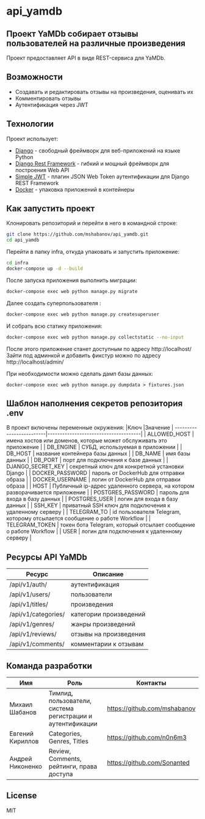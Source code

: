 # api_yamdb
## Проект YaMDb собирает отзывы пользователей на различные произведения

Проект предоставляет API в виде REST-сервиса для YaMDb.

## Возможности

- Создавать и редактировать отзывы на произведения, оценивать их
- Комментировать отзывы
- Аутентификация через JWT

## Технологии

Проект использует:
- [Django](https://www.djangoproject.com/) -  свободный фреймворк для веб-приложений на языке Python
- [Django Rest Framework](https://www.django-rest-framework.org/) - гибкий и мощный фреймворк для построения Web API
- [Simple JWT](https://django-rest-framework-simplejwt.readthedocs.io) - плагин JSON Web Token аутентификации для Django REST Framework
- [Docker](https://www.docker.com/) - упаковка приложений в контейнеры

## Как запустить проект

Клонировать репозиторий и перейти в него в командной строке:
```bash
git clone https://github.com/mshabanov/api_yamdb.git
cd api_yamdb
```
Перейти в папку infra, откуда упаковать и запустить приложение:
```bash
cd infra
docker-compose up -d --build
```
После запуска приложения выполнить миграции:
```bash
docker-compose exec web python manage.py migrate
```
Далее создать суперпользователя :
```bash
docker-compose exec web python manage.py createsuperuser
```
И собрать всю статику приложения:
```bash
docker-compose exec web python manage.py collectstatic --no-input
```
После этого приложение станет доступным по адресу http://localhost/
Зайти под админкой и добавить фикстур можно по адресу http://localhost/admin/

При необходимости можно сделать дамп базы данных:
```
docker-compose exec web python manage.py dumpdata > fixtures.json
```


## Шаблон наполнения секретов репозитория .env
В проект включены переменные окружения:
|Ключ                    |Значение                              |
-------------------------|--------------------------------------|
| ALLOWED_HOST | имена хостов или доменов, которые может обслуживать это приложение |
| DB_ENGINE | СУБД, используемая в приложении |
| DB_HOST | название контейнера базы данных |
| DB_NAME | имя базы данных |
| DB_PORT | порт для подключения к базе данных |
| DJANGO_SECRET_KEY | секретный ключ для конкретной установки Django |
| DOCKER_PASSWORD | пароль от DockerHub для отправки образа |
| DOCKER_USERNAME | логин от DockerHub для отправки образа |
| HOST | Публичный ip-адрес удаленного сервера, на котором разворачивается приложение |
| POSTGRES_PASSWORD | пароль для входа в базу данных |
| POSTGRES_USER | логин для входа в базу данных |
| SSH_KEY | приватный SSH ключ для подключения к удаленному серверу |
| TELEGRAM_TO | id пользователя Telegram, которому отсылается сообщение о работе Workflow |
| TELEGRAM_TOKEN | токен бота Telegram, который отсылает сообщение о работе Workflow |
| USER | логин для подключения к удаленному серверу |
## Ресурсы API YaMDb

|Ресурс                             | Описание                      |
------------------------------------|-------------------------------|
|/api/v1/auth/                      | аутентификация                |
|/api/v1/users/                     | пользователи                  |
|/api/v1/titles/                    | произведения                  |
|/api/v1/categories/                | категории произведений        |
|/api/v1/genres/                    | жанры произведений            |
|/api/v1/reviews/                   | отзывы на произведения        |
|/api/v1/comments/                  | комментарии к отзывам         |


## Команда разработки 

| Имя            | Роль                                                       | Контакты                     |
-----------------|------------------------------------------------------------|----------------------------- |
|Михаил Шабанов  |Тимлид, пользователи, система регистрации и аутентификации  | https://github.com/mshabanov |
|Евгений Кириллов|Categories, Genres, Titles                                  | https://github.com/n0n6m3    |
|Андрей Никоненко|Review, Comments, рейтинги, права доступа                   | https://github.com/Sonanted  |

## License

MIT
